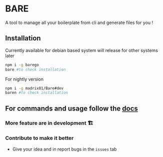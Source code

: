 # BARE

A tool to manage all your boilerplate from cli and generate files for you !
## Installation
Currently available for debian based system will release for other systems later
```bash
npm i -g barego
bare #to check installation
```

For nightly version
```bash
npm i -g madrix01/Bare#dev
baren #to check installation 
```

## For commands and usage follow the [docs](https://bare.surge.sh)



### More feature are in development 🏗️ 
### Contribute to make it better
- Give your idea and in report bugs in the `issues` tab
